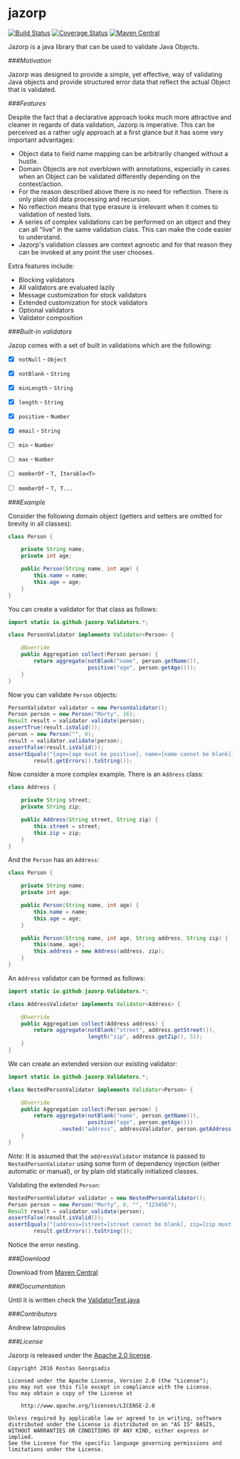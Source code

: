 # jazorp

[![Build Status](https://travis-ci.org/jazorp/jazorp.svg?branch=master)](https://travis-ci.org/jazorp/jazorp)
[![Coverage Status](https://coveralls.io/repos/github/jazorp/jazorp/badge.svg?branch=master)](https://coveralls.io/github/jazorp/jazorp?branch=master)
[![Maven Central](https://maven-badges.herokuapp.com/maven-central/io.github.jazorp/jazorp/badge.svg)](https://maven-badges.herokuapp.com/maven-central/io.github.jazorp/jazorp)


Jazorp is a java library that can be used to validate Java Objects.

###*Motivation*

Jazorp was designed to provide a simple, yet effective, way of
validating Java objects and provide structured error data that reflect the actual Object that is validated.


###*Features*

Despite the fact that a declarative approach looks much more attractive and cleaner in regards of data validation, Jazorp is imperative. This can be perceived as a rather ugly approach at a first glance but it has some very important advantages:

- Object data to field name mapping can be arbitrarily changed without a hustle.
- Domain Objects are not overblown with annotations, especially in cases when an Object can be validated differently depending on the context/action.
- For the reason described above there is no need for reflection. There is only plain old data processing and recursion.
- No reflection means that type erasure is irrelevant when it comes to validation of nested lists.
- A series of complex validations can be performed on an object and they can all "live" in the same validation class. This can make the code easier to understand.
- Jazorp's validation classes are context agnostic and for that reason they can be invoked at any point the user chooses.

Extra features include:

- Blocking validators
- All validators are evaluated lazily
- Message customization for stock validators
- Extended customization for stock validators
- Optional validators
- Validator composition


###*Built-in validators*

Jazop comes with a set of built in validations which are the following:

- [x] `notNull` - `Object`
- [x] `notBlank` - `String`
- [x] `minLength` - `String`
- [x] `length` - `String`
- [x] `positive` - `Number`
- [x] `email` - `String`
- [ ] `min` - `Number`
- [ ] `max` - `Number`
- [ ] `memberOf` - `T, Iterable<T>`
- [ ] `memberOf` - `T, T...`


###*Example*

Consider the following domain object (getters and setters are omitted for brevity in all classes):

```java
class Person {

    private String name;
    private int age;

    public Person(String name, int age) {
        this.name = name;
        this.age = age;
    }
}
```

You can create a validator for that class as follows:

```java
import static io.github.jazorp.Validators.*;

class PersonValidator implements Validator<Person> {

    @Override
    public Aggregation collect(Person person) {
        return aggregate(notBlank("name", person.getName()),
                         positive("age", person.getAge()));
    }
}
```

Now you can validate `Person` objects:

```java
PersonValidator validator = new PersonValidator();
Person person = new Person("Morty", 16);
Result result = validator.validate(person);
assertTrue(result.isValid());
person = new Person("", 0);
result = validator.validate(person);
assertFalse(result.isValid());
assertEquals("{age=[age must be positive], name=[name cannot be blank]}",
        result.getErrors().toString());
```

Now consider a more complex example. There is an `Address` class:

```java
class Address {

    private String street;
    private String zip;

    public Address(String street, String zip) {
        this.street = street;
        this.zip = zip;
    }
}
```

And the `Person` has an `Address`:

```java
class Person {

    private String name;
    private int age;

    public Person(String name, int age) {
        this.name = name;
        this.age = age;
    }

    public Person(String name, int age, String address, String zip) {
        this(name, age);
        this.address = new Address(address, zip);
    }
}
```

An `Address` validator can be formed as follows:

```java
import static io.github.jazorp.Validators.*;

class AddressValidator implements Validator<Address> {

    @Override
    public Aggregation collect(Address address) {
        return aggregate(notBlank("street", address.getStreet()),
                         length("zip", address.getZip(), 5));
    }
}
```

We can create an extended version our existing validator:

```java
import static io.github.jazorp.Validators.*;

class NestedPersonValidator implements Validator<Person> {

    @Override
    public Aggregation collect(Person person) {
        return aggregate(notBlank("name", person.getName()),
                         positive("age", person.getAge()))
                .nested("address", addressValidator, person.getAddress());
    }
}
```

_Note:_ It is assumed that the `addressValidator` instance is passed to `NestedPersonValidator` using some form of
dependency injection (either automatic or manual), or by plain old statically initialized classes.

Validating the extended `Person`:

```java
NestedPersonValidator validator = new NestedPersonValidator();
Person person = new Person("Morty", 0, "", "123456");
Result result = validator.validate(person);
assertFalse(result.isValid());
assertEquals("{address={street=[street cannot be blank], zip=[zip must be exactly 5 characters long]}, age=[age must be positive]}",
        result.getErrors().toString());
```

Notice the error nesting.


###*Download*

Download from [Maven Central](https://maven-badges.herokuapp.com/maven-central/io.github.jazorp/jazorp)


###*Documentation*

Until it is written check the [ValidatorTest.java](https://github.com/jazorp/jazorp/blob/master/src/test/java/io/github/jazorp/ValidatorTest.java)


###*Contributors*

Andrew Iatropoulos


###*License*

Jazorp is released under the [Apache 2.0 license](LICENSE).

```
Copyright 2016 Kostas Georgiadis

Licensed under the Apache License, Version 2.0 (the "License");
you may not use this file except in compliance with the License.
You may obtain a copy of the License at

    http://www.apache.org/licenses/LICENSE-2.0

Unless required by applicable law or agreed to in writing, software
distributed under the License is distributed on an "AS IS" BASIS,
WITHOUT WARRANTIES OR CONDITIONS OF ANY KIND, either express or implied.
See the License for the specific language governing permissions and
limitations under the License.
```